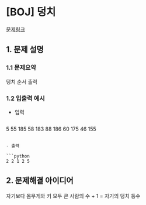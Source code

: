 # [BOJ] 덩치


[문제링크](https://www.acmicpc.net/problem/7568)

## 1. 문제 설명
### 1.1 문제요약

덩치 순서 출력

### 1.2 입출력 예시

- 입력

  ```python
5
55 185
58 183
88 186
60 175
46 155
  ```

- 출력

  ```python
2 2 1 2 5
  ```


## 2. 문제해결 아이디어
자기보다 몸무게와 키 모두 큰 사람의 수 + 1 = 자기의 덩치 등수
